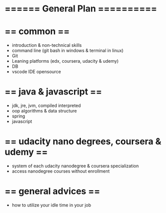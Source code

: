 # ====== General Plan ==========

# == common ==
- introduction & non-technical skills 
- command line (git bash in windows & terminal in linux)
- Git
- Leaning platforms (edx, coursera, udacity & udemy)
- DB
- vscode IDE opensource

# == java & javascript ==
- jdk, jre, jvm, compiled interpreted
- oop algorithms & data structure
- spring
- javascript

# == udacity nano degrees, coursera & udemy ==
- system of each udacity nanodegree & coursera specialization
- access nanodegree courses without enrollment

# == general advices ==
- how to utilize your idle time in your job
